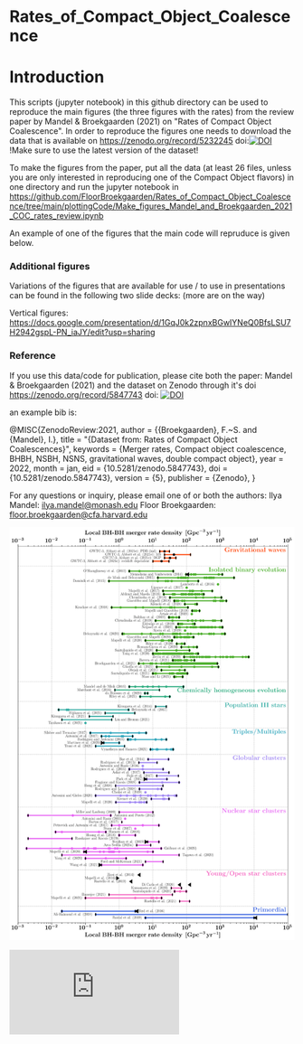 # Rates_of_Compact_Object_Coalescence

# Introduction
This scripts (jupyter notebook) in this github directory can be used to reproduce the main figures (the three figures with the rates) from the review paper by Mandel & Broekgaarden (2021) on "Rates of Compact Object Coalescence". In order to reproduce the figures one needs to download the data that is available on https://zenodo.org/record/5232245 doi:[![DOI](https://zenodo.org/badge/DOI/10.5281/zenodo.5847743.svg)](https://zenodo.org/record/5847743) !Make sure to use the latest version of the dataset!

To make the figures from the paper, put all the data (at least 26 files, unless you are only interested in reproducing one of the Compact Object flavors) in one directory and run the jupyter notebook in https://github.com/FloorBroekgaarden/Rates_of_Compact_Object_Coalescence/tree/main/plottingCode/Make_figures_Mandel_and_Broekgaarden_2021_COC_rates_review.ipynb 

An example of one of the figures that the main code will repruduce is given below. 


### Additional figures
Variations of the figures that are available for use / to use in presentations can be found in the following two slide decks:
(more are on the way)

Vertical figures: https://docs.google.com/presentation/d/1GqJ0k2zpnxBGwIYNeQ0BfsLSU7H2942gspL-PN_iaJY/edit?usp=sharing 





### Reference
If you use this data/code for publication, please cite both the paper: Mandel & Broekgaarden (2021) and the dataset on Zenodo through it's doi https://zenodo.org/record/5847743 doi: [![DOI](https://zenodo.org/badge/DOI/10.5281/zenodo.5847743.svg)](https://zenodo.org/record/5847743)

an example bib is: 

@MISC{ZenodoReview:2021,
       author = {{Broekgaarden}, F.~S. and {Mandel}, I.},
        title = "{Dataset from: Rates of Compact Object Coalescences}",
     keywords = {Merger rates,  Compact object coalescence, BHBH, NSBH, NSNS, gravitational waves, double compact object},
         year = 2022,
        month = jan,
          eid = {10.5281/zenodo.5847743},
          doi = {10.5281/zenodo.5847743},
      version = {5},
    publisher = {Zenodo},
}



For any questions or inquiry, please email one of or both the authors: 
Ilya Mandel: ilya.mandel@monash.edu 
Floor Broekgaarden: floor.broekgaarden@cfa.harvard.edu
 


![alt text](https://github.com/FloorBroekgaarden/Rates_of_Compact_Object_Coalescence/blob/main/plottingCode/Rates_BHBH_yearsorted_.png?raw=true)


![alt text](https://github.com/FloorBroekgaarden/Rates_of_Compact_Object_Coalescence/blob/main/COC_rates_supplementary_material.pdf?raw=true)



